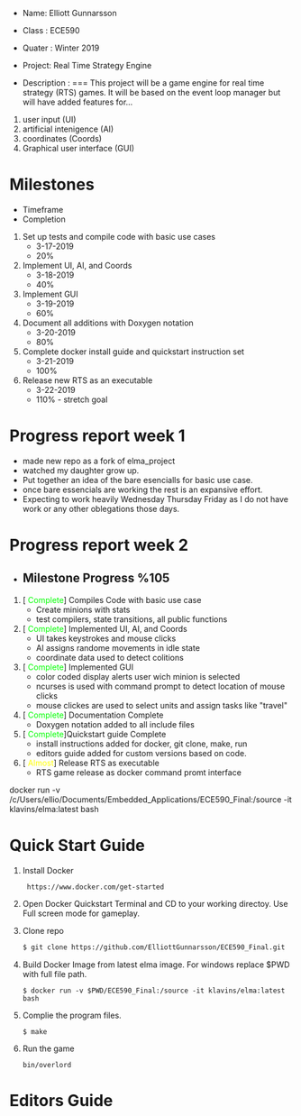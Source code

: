 - Name: Elliott Gunnarsson
- Class : ECE590
- Quater : Winter 2019
- Project: Real Time Strategy Engine

- Description :
===
This project will be a game engine for real time strategy (RTS) games. It will be based on the event loop manager but will have added features for...
1. user input (UI)
1. artificial intenigence (AI)
1. coordinates (Coords)
1. Graphical user interface (GUI)

Milestones 
===                                                        
- Timeframe         
- Completion
1. Set up tests and compile code with basic use cases               
   - 3-17-2019         
   - 20%
1. Implement UI, AI, and Coords                                     
   - 3-18-2019         
   - 40%
1. Implement GUI                                                    
   - 3-19-2019         
   - 60%
1. Document all additions with Doxygen notation                     
   - 3-20-2019         
   - 80%
1. Complete docker install guide and quickstart instruction set     
   - 3-21-2019         
   - 100%
1. Release new RTS as an executable                                 
   - 3-22-2019         
   - 110% - stretch goal


Progress report week 1
===
- made new repo as a fork of elma_project
- watched my daughter grow up.
- Put together an idea of the bare esencialls for basic use case.
- once bare essencials are working the rest is an expansive effort.
- Expecting to work heavily Wednesday Thursday Friday as I do not have work or any other oblegations those days.

Progress report week 2
===
- Milestone Progress %105
    -
1. [<span style="color:lime">
Complete</span>] Compiles Code with basic use case
    - Create minions with stats
    - test compilers, state transitions, all public functions
1. [<span style="color:lime">
Complete</span>] Implemented UI, AI, and Coords
    - UI takes keystrokes and mouse clicks
    - AI assigns randome movements in idle state
    - coordinate data used to detect colitions
1. [<span style="color:lime">
Complete</span>] Implemented GUI
    - color coded display alerts user wich minion is selected
    - ncurses is used with command prompt to detect location of mouse clicks
    - mouse clickes are used to select units and assign tasks like "travel"
1. [<span style="color:lime">
Complete</span>] Documentation Complete
    - Doxygen notation added to all include files
1. [<span style="color:lime">
Complete</span>]Quickstart guide Complete
    - install instructions added for docker, git clone, make, run
    - editors guide added for custom versions based on code.
1. [<span style="color:yellow">
Almost</span>] Release RTS as executable
    - RTS game release as docker command promt interface



docker run -v /c/Users/ellio/Documents/Embedded_Applications/ECE590_Final:/source -it klavins/elma:latest bash







Quick Start Guide
===
1. Install Docker
    ```http
     https://www.docker.com/get-started
    ```
1. Open Docker Quickstart Terminal and CD to your working directoy. Use Full screen mode for gameplay.

1. Clone repo
    ```bash
    $ git clone https://github.com/ElliottGunnarsson/ECE590_Final.git
    ```

1. Build Docker Image from latest elma image. For windows replace $PWD with full file path.
    ```docker
    $ docker run -v $PWD/ECE590_Final:/source -it klavins/elma:latest bash
    ```
1. Complie the program files.
    ```make
    $ make
    ```
1. Run the game
    ```make
    bin/overlord
    ```


Editors Guide
===







